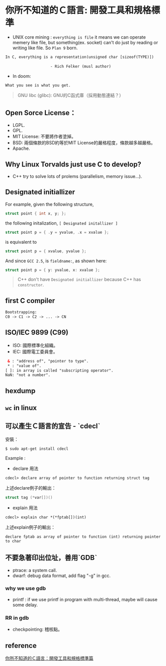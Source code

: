 # 你所不知道的Ｃ語言: 開發工具和規格標準
* UNIX core mining : `everything is file` it means we can operate memery like file, but something(ex. socket) can't do just by reading or writing like file. So `Plan 9` born.
``` html
In C, everything is a representation(unsigned char [sizeof(TYPE)])
					
					- Rich Felker (musl author)
```
* In doom:
```html
What you see is what you get.
```
> GNU libc (glibc): GNU的C函式庫（採用動態連結？）

## Open Sorce License：
* LGPL.
* GPL.
* MIT License: 不要將作者塗掉。
* BSD: 兩個條款的BSD約等於MIT License的嚴格程度，條款越多越嚴格。
* Apache.

## Why Linux Torvalds just use C to develop?
* C++ try to solve lots of prolems (parallelism, memory issue...).

## Designated initiallizer
For example, given the following structure,
```C
struct point { int x, y; };
```
the following initalization, `[ Designated initallizer ]`
```C
struct point p = { .y = yvalue, .x = xvalue };
```
is equivalent to 
```C
struct point p = { xvalue, yvalue };
```
And since `GCC 2.5`, is `fieldname:`, as shown here:
```C
struct point p = { y: yvalue, x: xvalue };
```
> C++ don't have `Designated initiallizer` because C++ has `constructor`.

## first C compiler

```html
Bootstrapping:
C0 -> C1 -> C2 -> ... -> CN
```

## ISO/IEC 9899 (C99)
* ISO: 國際標準化組織。
* IEC: 國際電工委員會。
```html
 & : "address of", "pointer to type". 
 * : "value of".
[ ]: in array is called "subscripting operator". 
NaN: "not a number".
```
## hexdump

## `wc` in linux 

## 可以產生Ｃ語言的宣告 - ˋcdeclˋ
安裝：
```shell
$ sudo apt-get install cdecl
```
Example :
* declare 用法
```shell
cdecl> declare array of pointer to function returning struct tag
```
上述declare例子的輸出：
```C
struct tag (*var[])()
```
* explain 用法
```shell
cdecl> explain char *(*fptab[])(int)
```
上述explain例子的輸出：
```shell
declare fptab as array of pointer to function (int) returning pointer to char
```

## 不要急著印出位址，善用ˋGDBˋ
* ptrace: a system call.
* dwarf: debug data format, add flag "-g" in gcc.
### why we use gdb
* printf : if we use printf in program with multi-thread, maybe will cause some delay.
### RR in gdb
* checkpointing: 稽核點。

## reference
[你所不知道的Ｃ語言：開發工具和規格標準篇](https://www.youtube.com/watch?v=scLFY2CRtFo)
